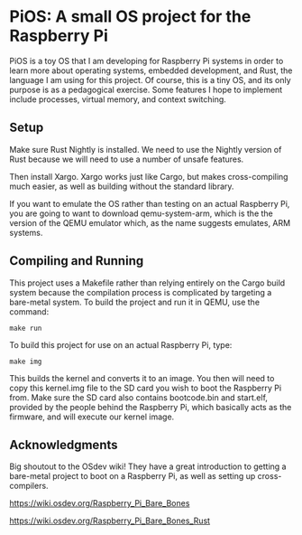 # PiOS: A small OS project for the Raspberry Pi
PiOS is a toy OS that I am developing for Raspberry Pi systems in order to learn more about operating systems, embedded development, and Rust, the language I am using for this project. Of course, this is a tiny OS, and its only purpose is as a pedagogical exercise. Some features I hope to implement include processes, virtual memory, and context switching.

## Setup
Make sure Rust Nightly is installed. We need to use the Nightly version of Rust because we will need to use a number of unsafe features.

Then install Xargo. Xargo works just like Cargo, but makes cross-compiling much easier, as well as building without the standard library.

If you want to emulate the OS rather than testing on an actual Raspberry Pi, you are going to want to download qemu-system-arm, which is the the version of the QEMU emulator which, as the name suggests emulates, ARM systems.

## Compiling and Running
This project uses a Makefile rather than relying entirely on the Cargo build system because the compilation process is complicated by targeting a bare-metal system.
To build the project and run it in QEMU, use the command:
```
make run
```

To build this project for use on an actual Raspberry Pi, type:
```
make img
```
This builds the kernel and converts it to an image. You then will need to copy this kernel.img file to the SD card you wish to boot the Raspberry Pi from. Make sure the SD card also contains bootcode.bin and start.elf, provided by the people behind the Raspberry Pi, which basically acts as the firmware, and will execute our kernel image.

## Acknowledgments
Big shoutout to the OSdev wiki! They have a great introduction to getting a bare-metal project to boot on a Raspberry Pi, as well as setting up cross-compilers.

https://wiki.osdev.org/Raspberry_Pi_Bare_Bones

https://wiki.osdev.org/Raspberry_Pi_Bare_Bones_Rust
